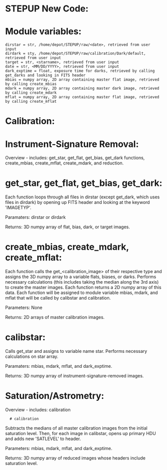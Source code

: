 # STEPUP New Code:
  
  # Module variables:
    dirstar = str, /home/depot/STEPUP/raw/<date>, retrieved from user input
    dirdark = sty, /home/depot/STEPUP/raw/calibration/Dark/default, retrieved from user input
    target = str, <starname>, retrieved from user input
    date = str, <MM/DD/YYYY>, retrieved from user input
    dark_exptime = float, exposure time for darks, retrieved by calling get_darks and looking in FITS header
    mbias = numpy array, 2D array containing master flat image, retrieved by calling create_mbias
    mdark = numpy array, 2D array containing master dark image, retrieved by calling create_mdark
    mflat = numpy array, 2D array containing master flat image, retrieved by calling create_mflat

# Calibration:

  # Instrument-Signature Removal:
Overview - includes: get_star, get_flat, get_bias, get_dark functions, create_mbias, create_mflat, create_mdark, and reduction.

   # get_star, get_flat, get_bias, get_dark:
Each function loops through all files in dirstar (except get_dark, which uses files in dirdark) by opening up FITS header and looking at the keyword 'IMAGETYP'. 

Paramaters: dirstar or dirdark 

Returns: 3D numpy array of flat, bias, dark, or target images. 

   # create_mbias, create_mdark, create_mflat:
Each function calls the get_<calibration_image> of their respective type and assigns the 3D numpy array to a variable flats, biases, or darks. Performs necessary calculations (this includes taking the median along the 3rd axis) to create the master images. Each function returns a 2D numpy array of this data. Each function will be assigned to module variable mbias, mdark, and mflat that will be called by calibstar and calibration.

Parameters: None

Returns: 2D arrays of master calibration images.

  # calibstar:
Calls get_star and assigns to variable name star. Performs necessary calculations on star array. 

Paramaters: mbias, mdark, mflat, and dark_exptime. 

Returns: 3D numpy array of instrument-signature-removed images.

  # Saturation/Astrometry:
Overview - includes: calibration
    
      # calibration
Subtracts the medians of all master calibration images from the initial saturation level. Then, for each image in calibstar, opens up primary HDU and adds new 'SATLEVEL' to header. 

Parameters: mbias, mdark, mflat, and dark_exptime. 

Returns: 3D numpy array of reduced images whose headers include saturation level.

